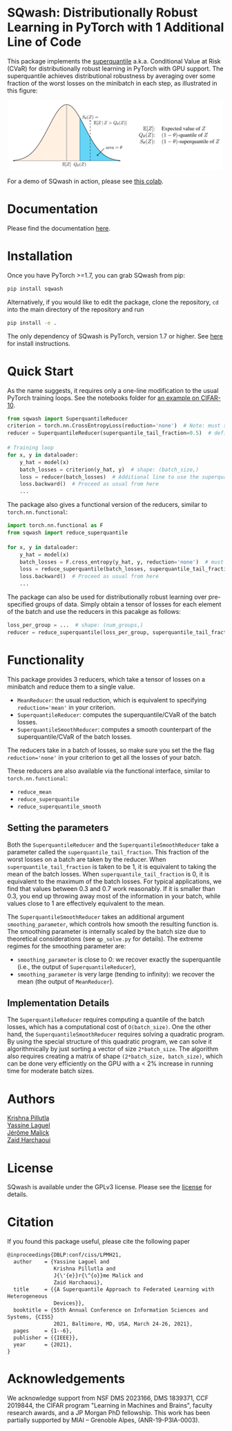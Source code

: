 # SQwash: Distributionally Robust Learning in PyTorch with 1 Additional Line of Code

This package implements the [superquantile](https://en.wikipedia.org/wiki/Expected_shortfall)
a.k.a. Conditional Value at Risk (CVaR) for distributionally robust learning in PyTorch with GPU support.
The superquantile achieves distributional robustness by averaging over 
some fraction of the worst losses on the minibatch in each step, as illustrated in this figure:

<img src='fig/superquantile2.png' width=500>


For a demo of SQwash in action, please see [this colab](https://colab.research.google.com/drive/1GApiM0AsMb6Zw1O4dgL5iGRlWlsIaH6s?usp=sharing).

# Documentation
Please find the documentation [here](https://krishnap25.github.io/sqwash/).

# Installation
Once you have PyTorch >=1.7, you can grab SQwash from pip:
```bash
pip install sqwash
```
Alternatively, if you would like to edit the package, clone the repository, `cd` into the main directory of the repository and run
```bash
pip install -e .
```

The only dependency of SQwash is PyTorch, version 1.7 or higher.
See [here](https://pytorch.org/) for install instructions.

# Quick Start

As the name suggests, it requires only a one-line modification to the usual PyTorch training loops.
See the notebooks folder for [an example on CIFAR-10](notebooks/cifar10_example.ipynb).

```python
from sqwash import SuperquantileReducer
criterion = torch.nn.CrossEntropyLoss(reduction='none')  # Note: must set `reduction='none'`
reducer = SuperquantileReducer(superquantile_tail_fraction=0.5)  # define the reducer

# Training loop
for x, y in dataloader:
    y_hat = model(x)
    batch_losses = criterion(y_hat, y)  # shape: (batch_size,)
    loss = reducer(batch_losses)  # Additional line to use the superquantile reducer
    loss.backward()  # Proceed as usual from here
    ...
```

The package also gives a functional version of the reducers, similar to `torch.nn.functional`:
```python
import torch.nn.functional as F
from sqwash import reduce_superquantile

for x, y in dataloader:
    y_hat = model(x)
    batch_losses = F.cross_entropy(y_hat, y, reduction='none')  # must set `reduction='none'`
    loss = reduce_superquantile(batch_losses, superquantile_tail_fraction=0.5)  # Additional line
    loss.backward()  # Proceed as usual from here
    ...
```

The package can also be used for distributionally robust learning over 
pre-specified groups of data. Simply obtain a tensor of losses for each element of the batch and 
use the reducers in this pacakge as follows:
```python
loss_per_group = ...  # shape: (num_groups,)
reducer = reduce_superquantile(loss_per_group, superquantile_tail_fraction=0.6)
```

# Functionality
This package provides 3 reducers, which take a tensor of losses on a minibatch and reduce them to a single value. 
- `MeanReducer`: the usual reduction, which is equivalent to specifying `reduction='mean'` in your criterion.
- `SuperquantileReducer`: computes the superquantile/CVaR of the batch losses.
- `SuperquantileSmoothReducer`: computes a smooth counterpart of the superquantile/CVaR of the batch losses.

The reducers take in a batch of losses, so make sure you set the the flag `reduction='none'` in your criterion to get all the losses of your batch.

These reducers are also available via the functional interface, similar to `torch.nn.functional`:
- `reduce_mean`
- `reduce_superquantile`
- `reduce_superquantile_smooth`

## Setting the parameters
Both the `SuperquantileReducer` and the `SuperquantileSmoothReducer` take a parameter called the 
`superquantile_tail_fraction`. This fraction of the worst losses on a batch are taken by the reducer.
When `superquantile_tail_fraction` is taken to be 1, it is equivalent to taking the mean of the batch losses.
When `superquantile_tail_fraction` is 0, it is equivalent to the maximum of the batch losses. 
For typical applications, we find that values between 0.3 and 0.7 work reasonably. 
If it is smaller than 0.3, you end up throwing away most of the information in your batch, while 
values close to 1 are effectively equivalent to the mean. 

The `SuperquantileSmoothReducer` takes an additional argument `smoothing_parameter`,
which controls how smooth the resulting function is. The smoothing parameter is
internally scaled by the batch size due to theoretical considerations (see `qp_solve.py` for details).
The extreme regimes for the smoothing parameter are:
- `smoothing_parameter` is close to 0: we recover exactly the superquantile 
(i.e., the output of `SuperquantileReducer`), 
- `smoothing_parameter` is very large (tending to infinity): we recover the mean (the output of `MeanReducer`).

## Implementation Details
The `SuperquantileReducer` requires computing a quantile of the batch losses, which has a computational cost of `O(batch_size)`. One the other hand, the `SuperquantileSmoothReducer` requires solving a quadratic program. By using the special structure of this quadratic program, we can solve it algorithmically by just sorting a vector of size `2*batch_size`. The  algorithm also requires creating a matrix of shape `(2*batch_size, batch_size)`, which can be done very efficiently on the GPU with a < 2% increase in running time for moderate batch sizes.

# Authors
[Krishna Pillutla](krishnap25.github.io)  
[Yassine Laguel](https://yassine-laguel.github.io)  
[Jérôme Malick](https://ljk.imag.fr/membres/Jerome.Malick/)  
[Zaid Harchaoui](http://faculty.washington.edu/zaid/)  

# License
SQwash is available under the GPLv3 license. Please see the [license](LICENSE) for details.

# Citation
If you found this package useful, please cite the following paper
```
@inproceedings{DBLP:conf/ciss/LPMH21,
  author    = {Yassine Laguel and
               Krishna Pillutla and
               J{\'{e}}r{\^{o}}me Malick and
               Zaid Harchaoui},
  title     = {{A Superquantile Approach to Federated Learning with Heterogeneous
               Devices}},
  booktitle = {55th Annual Conference on Information Sciences and Systems, {CISS}
               2021, Baltimore, MD, USA, March 24-26, 2021},
  pages     = {1--6},
  publisher = {{IEEE}},
  year      = {2021},
}
```

# Acknowledgements 
We acknowledge support from NSF DMS 2023166,
DMS 1839371, CCF 2019844, the CIFAR program "Learning
in Machines and Brains", faculty research awards, and a JP
Morgan PhD fellowship. This work has been partially supported
by MIAI – Grenoble Alpes, (ANR-19-P3IA-0003).

